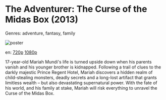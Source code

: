 # The Adventurer: The Curse of the Midas Box (2013)

Genres: adventure, fantasy, family

![poster](http://image.tmdb.org/t/p/w500/symtByZWJj0wGsSoKQDKmgiQbce.jpg)

en:
  [720p](magnet:?xt=urn:btih:B75EE438C039D5FCBB2CB6DA747524ECC964455E&tr=udp://glotorrents.pw:6969/announce&tr=udp://tracker.opentrackr.org:1337/announce&tr=udp://torrent.gresille.org:80/announce&tr=udp://tracker.openbittorrent.com:80&tr=udp://tracker.coppersurfer.tk:6969&tr=udp://tracker.leechers-paradise.org:6969&tr=udp://p4p.arenabg.ch:1337&tr=udp://tracker.internetwarriors.net:1337)
  [1080p](magnet:?xt=urn:btih:28baa4bb1716614e98ca5341209a75b021c724a9&dn=The+Adventurer%3A+The+Curse+of+the+Midas+Box+%282013%29+1080p+BrRip+x264+-+YIFY&tr=udp%3A%2F%2Ftracker.openbittorrent.com%3A80%2Fannounce&tr=udp%3A%2F%2Fglotorrents.pw%3A6969%2Fannounce&tr=udp%3A%2F%2Ftracker.openbittorrent.com%3A80%2Fannounce&tr=udp%3A%2F%2Ftracker.opentrackr.org%3A1337%2Fannounce&tr=udp%3A%2F%2Fzer0day.to%3A1337%2Fannounce&tr=udp%3A%2F%2Ftracker.coppersurfer.tk%3A6969%2Fannounce)
  


17-year-old Mariah Mundi's life is turned upside down when his parents vanish and his younger brother is kidnapped. Following a trail of clues to the darkly majestic Prince Regent Hotel, Mariah discovers a hidden realm of child-stealing monsters, deadly secrets and a long-lost artifact that grants limitless wealth – but also devastating supernatural power. With the fate of his world, and his family at stake, Mariah will risk everything to unravel the Curse of the Midas Box.